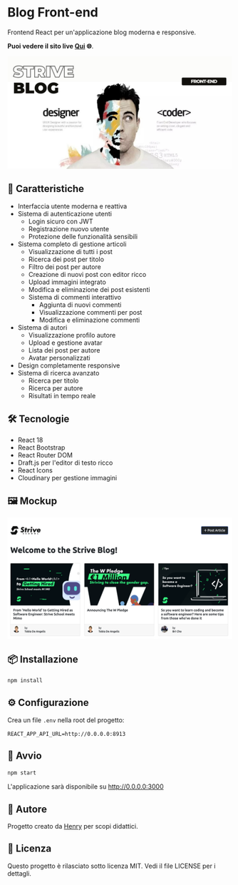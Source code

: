 # Blog Front-end

Frontend React per un'applicazione blog moderna e responsive.

**Puoi vedere il sito live [Qui](https://6-node-express-mongo-db-ch-1-front-end.vercel.app/) 🌐**.

![Cover del progetto](src/assets/cover.jpg)

## 🚀 Caratteristiche

- Interfaccia utente moderna e reattiva
- Sistema di autenticazione utenti
  - Login sicuro con JWT
  - Registrazione nuovo utente
  - Protezione delle funzionalità sensibili
- Sistema completo di gestione articoli
  - Visualizzazione di tutti i post
  - Ricerca dei post per titolo
  - Filtro dei post per autore
  - Creazione di nuovi post con editor ricco
  - Upload immagini integrato
  - Modifica e eliminazione dei post esistenti
  - Sistema di commenti interattivo
    - Aggiunta di nuovi commenti
    - Visualizzazione commenti per post
    - Modifica e eliminazione commenti
- Sistema di autori
  - Visualizzazione profilo autore
  - Upload e gestione avatar
  - Lista dei post per autore
  - Avatar personalizzati
- Design completamente responsive
- Sistema di ricerca avanzato
  - Ricerca per titolo
  - Ricerca per autore
  - Risultati in tempo reale

## 🛠 Tecnologie

- React 18
- React Bootstrap
- React Router DOM
- Draft.js per l'editor di testo ricco
- React Icons
- Cloudinary per gestione immagini

## 🖼️ Mockup

![Screenshot dell'applicazione](src/assets/ss_main.png)

## 📦 Installazione

```bash
npm install
```

## ⚙️ Configurazione

Crea un file `.env` nella root del progetto:

```
REACT_APP_API_URL=http://0.0.0.0:8913
```

## 🚀 Avvio

```bash
npm start
```

L'applicazione sarà disponibile su http://0.0.0.0:3000

## 👤 Autore
Progetto creato da [Henry](https://github.com/henry8913) per scopi didattici.

## 📄 Licenza

Questo progetto è rilasciato sotto licenza MIT. Vedi il file LICENSE per i dettagli.